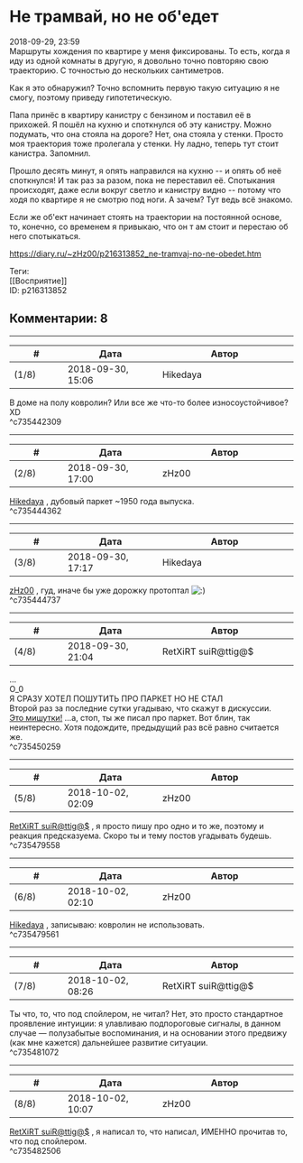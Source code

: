 Не трамвай, но не об'едет
=========================

  
2018-09-29, 23:59  
 Маршруты хождения по квартире у меня фиксированы. То есть, когда я иду из одной комнаты в другую, я довольно точно повторяю свою траекторию. С точностью до нескольких сантиметров.   
   
 Как я это обнаружил? Точно вспомнить первую такую ситуацию я не смогу, поэтому приведу гипотетическую.   
   
 Папа принёс в квартиру канистру с бензином и поставил её в прихожей. Я пошёл на кухню и споткнулся об эту канистру. Можно подумать, что она стояла на дороге? Нет, она стояла у стенки. Просто моя траектория тоже пролегала у стенки. Ну ладно, теперь тут стоит канистра. Запомнил.   
   
 Прошло десять минут, я опять направился на кухню -- и опять об неё споткнулся! И так раз за разом, пока не переставил её. Спотыкания происходят, даже если вокруг светло и канистру видно -- потому что ходя по квартире я не смотрю под ноги. А зачем? Тут ведь всё знакомо.   
   
 Если же об'ект начинает стоять на траектории на постоянной основе, то, конечно, со временем я привыкаю, что он т ам стоит и перестаю об него спотыкаться.   
  
<https://diary.ru/~zHz00/p216313852_ne-tramvaj-no-ne-obedet.htm>  
  
Теги:  
[[Восприятие]]  
ID: p216313852  


Комментарии: 8
--------------

  


---



|         #         |              Дата              |                     Автор                     |           ID           |
| --- | --- | --- | --- |
| (1/8) | 2018-09-30, 15:06 | Hikedaya | c735442309 |

  
 В доме на полу ковролин? Или все же что-то более износоустойчивое? XD   
 ^c735442309

---



|         #         |              Дата              |                     Автор                     |           ID           |
| --- | --- | --- | --- |
| (2/8) | 2018-09-30, 17:00 | zHz00 | c735444362 |

  
  [Hikedaya](http://hikedaya.diary.ru "Записная книжка")  , дубовый паркет ~1950 года выпуска.   
 ^c735444362

---



|         #         |              Дата              |                     Автор                     |           ID           |
| --- | --- | --- | --- |
| (3/8) | 2018-09-30, 17:17 | Hikedaya | c735444737 |

  
  [zHz00](https://zHz00.diary.ru "Untitled")  , гуд, иначе бы уже дорожку протоптал ![:)](http://static.diary.ru/picture/3.gif)   
 ^c735444737

---



|         #         |              Дата              |                     Автор                     |           ID           |
| --- | --- | --- | --- |
| (4/8) | 2018-09-30, 21:04 | RetXiRT suiR@ttig@$ | c735450259 |

  
  …   
 О\_0   
 Я СРАЗУ ХОТЕЛ ПОШУТИТЬ ПРО ПАРКЕТ НО НЕ СТАЛ   
 Второй раз за последние сутки угадываю, что скажут в дискуссии.   
  [Это мишутки!](https://zHz00.diary.ru/p216313852.htm?index=1#linkmore216313852m1)    …а, стоп, ты же писал про паркет. Вот блин, так неинтересно. Хотя подождите, предыдущий раз всё равно считается же.      
 ^c735450259

---



|         #         |              Дата              |                     Автор                     |           ID           |
| --- | --- | --- | --- |
| (5/8) | 2018-10-02, 02:09 | zHz00 | c735479558 |

  
  [RetXiRT suiR@ttig@$](http://Hellspawn.diary.ru "Горчичник")  , я просто пишу про одно и то же, поэтому и реакция предсказуема. Скоро ты и тему постов угадывать будешь.   
 ^c735479558

---



|         #         |              Дата              |                     Автор                     |           ID           |
| --- | --- | --- | --- |
| (6/8) | 2018-10-02, 02:10 | zHz00 | c735479561 |

  
  [Hikedaya](http://hikedaya.diary.ru "Записная книжка")  , записываю: ковролин не использовать.   
 ^c735479561

---



|         #         |              Дата              |                     Автор                     |           ID           |
| --- | --- | --- | --- |
| (7/8) | 2018-10-02, 08:26 | RetXiRT suiR@ttig@$ | c735481072 |

  
  Ты что, то, что под спойлером, не читал? Нет, это просто стандартное проявление интуиции: я улавливаю подпороговые сигналы, в данном случае — полузабытые воспоминания, и на основании этого предвижу (как мне кажется) дальнейшее развитие ситуации.    
 ^c735481072

---



|         #         |              Дата              |                     Автор                     |           ID           |
| --- | --- | --- | --- |
| (8/8) | 2018-10-02, 10:07 | zHz00 | c735482506 |

  
  [RetXiRT suiR@ttig@$](http://Hellspawn.diary.ru "Горчичник")  , я написал то, что написал, ИМЕННО прочитав то, что под спойлером.   
 ^c735482506